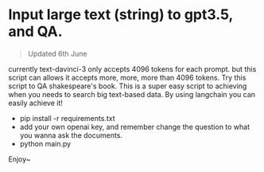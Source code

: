 # Input large text (string) to gpt3.5, and QA.

> Updated 6th June


currently text-davinci-3 only accepts 4096 tokens for each prompt. but this script can allows it accepts more, more, more than 4096 tokens.
Try this script to QA shakespeare's book.
This is a super easy script to achieving when you needs to search big text-based data. By using langchain you can easily achieve it!

- pip install -r requirements.txt
- add your own openai key, and remember change the question to what you wanna ask the documents.
- python main.py

Enjoy~
